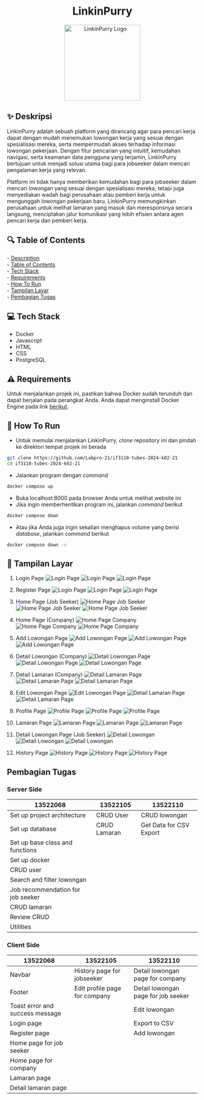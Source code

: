 <h1 align="center">
  LinkinPurry
</h1>

<p align="center">
  <img src="php/src/public/images/logo.webp" width="200" alt="LinkinPurry Logo" />
</p>


## ✨ Deskripsi
LinkinPurry adalah sebuah platform yang dirancang agar para pencari kerja dapat dengan mudah menemukan lowongan kerja yang sesuai dengan spesialisasi mereka, serta mempermudah akses terhadap informasi lowongan pekerjaan. Dengan fitur pencarian yang intuitif, kemudahan navigasi, serta keamanan data pengguna yang terjamin, LinkinPurry bertujuan untuk menjadi solusi utama bagi para jobseeker dalam mencari pengalaman kerja yang relevan.

Platform ini tidak hanya memberikan kemudahan bagi para jobseeker dalam mencari lowongan yang sesuai dengan spesialisasi mereka, tetapi juga menyediakan wadah bagi perusahaan atau pemberi kerja untuk mengunggah lowongan pekerjaan baru. LinkinPurry memungkinkan perusahaan untuk melihat lamaran yang masuk dan meresponsnya secara langsung, menciptakan jalur komunikasi yang lebih efisien antara agen pencari kerja dan pemberi kerja.

<h2 id="table-of-contents">🔍 Table of Contents</h2>
- <a href="#description">Description</a><br/>
- <a href="#table-of-contents">Table of Contents</a><br/>
- <a href="#tech-stack">Tech Stack</a><br/>
- <a href="#requirements">Requirements</a><br/>
- <a href="#how-to-run">How To Run</a><br/>
- <a href="#screenshots">Tampilan Layar</a><br/>
- <a href="#contributions">Pembagian Tugas</a><br/>

<h2 id="tech-stack">💻 Tech Stack</h2>

- Docker
- Javascript
- HTML
- CSS
- PostgreSQL

<h2 id="requirements">⚠️ Requirements</h2>

Untuk menjalankan projek ini, pastikan bahwa Docker sudah terunduh dan dapat berjalan pada perangkat Anda. Anda dapat menginstall Docker Engine pada link [berikut](https://docs.docker.com/engine/install/).

<h2 id="how-to-run">🏃 How To Run</h2>

- Untuk memulai menjalankan LinkinPurry, _clone_ repository ini dan pindah ke direktori tempat projek ini berada
```bash
git clone https://github.com/Labpro-21/if3110-tubes-2024-k02-21
cd if3110-tubes-2024-k02-21
```

- Jalankan program dengan _command_
```bash
docker compose up
```

- Buka localhost:8000 pada browser Anda untuk melihat website ini
- Jika ingin memberhentikan program ini, jalankan _command_ berikut
```bash
docker compose down
```
- Atau jika Anda juga ingin sekalian menghapus volume yang berisi _database_, jalankan _command_ berikut
```bash
docker compose down -v
```

<h2 id="screenshots">📱 Tampilan Layar</h2>

1. Login Page
![Login Page](/php/src/public/images/login.png)
![Login Page](/php/src/public/images/login-mobile.png)
![Login Page](/php/src/public/images/login-lighthouse.png)

2. Register Page
![Login Page](/php/src/public/images/register.png)
![Login Page](/php/src/public/images/register-mobile.png)
![Login Page](/php/src/public/images/register-lighthouse.png)

3. Home Page (Job Seeker)
![Home Page Job Seeker](/php/src/public/images/home-job-seeker.png)
![Home Page Job Seeker](/php/src/public/images/home-jobseeker-mobile.png)
![Home Page Job Seeker](/php/src/public/images/home-jobseeker-lighthouse.png)

4. Home Page (Company)
![Home Page Company](/php/src/public/images/home-company.png)
![Home Page Company](/php/src/public/images/home-company-mobile.png)
![Home Page Company](/php/src/public/images/home-company-lighthouse.png)

5. Add Lowongan Page
![Add Lowongan Page](/php/src/public/images/add-lowongan.png)
![Add Lowongan Page](/php/src/public/images/add-job-mobile.png)
![Add Lowongan Page](/php/src/public/images/add-job-lighthouse.png)

6. Detail Lowongan (Company)
![Detail Lowongan Page](/php/src/public/images/detail-lowongan-company.png)
![Detail Lowongan Page](/php/src/public/images/detail-lowongan-mobile.png)
![Detail Lowongan Page](/php/src/public/images/detail-lowongan-lighthouse.png)

7. Detail Lamaran (Company)
![Detail Lamaran Page](/php/src/public/images/detail-lamaran.png)
![Detail Lamaran Page](/php/src/public/images/detail-lamaran-mobile.png)
![Detail Lamaran Page](/php/src/public/images/detail-lamaran-lighthouse.png)

8. Edit Lowongan Page
![Edit Lowongan Page](/php/src/public/images/edit-lowongan.png)
![Detail Lamaran Page](/php/src/public/images/edit-job-mobile.png)
![Detail Lamaran Page](/php/src/public/images/edit-job-lighthouse.png)

9. Profile Page
![Profile Page](/php/src/public/images/profile.png)
![Profile Page](/php/src/public/images/profile-mobile.png)
![Profile Page](/php/src/public/images/profile-lighthouse.png)

10. Lamaran Page
![Lamaran Page](/php/src/public/images/lamaran.png)
![Lamaran Page](/php/src/public/images/lamaran-mobile.png)
![Lamaran Page](/php/src/public/images/lamaran-lighthouse.png)

11. Detail Lowongan Page (Job Seeker)
![Detail Lowongan](/php/src/public/images/detail-lamaran-js.png)
![Detail Lowongan](/php/src/public/images/detail-lowonganjs-mobile.png)
![Detail Lowongan](/php/src/public/images/detail-lowonganjs-lighthouse.png)

12. History Page
![History Page](/php/src/public/images/history.png)
![History Page](/php/src/public/images/history-mobile.png)
![History Page](/php/src/public/images/history-lighthouse.png)

<h2 id='contributions'>Pembagian Tugas</h2>
<h3>Server Side</h3>

| 13522068                                 | 13522105    | 13522110                |
| ---------------------------------------- | ----------- | ----------------------- |
| Set up project architecture              |  CRUD User  | CRUD lowongan           |
| Set up database                          | CRUD Lamaran| Get Data for CSV Export |
| Set up base class and functions          |             |                         |
| Set up docker                            |             |                         |
| CRUD user                                |             |                         |
| Search and filter lowongan               |             |                         |
| Job recommendation for job seeker        |             |                         |
| CRUD lamaran                             |             |                         |
| Review CRUD                              |             |                         |
| Utilities                                |             |                         |

<h3>Client Side</h3>

| 13522068                                 | 13522105                     | 13522110                            |
| ---------------------------------------- | ---------------------------- | ----------------------------------- |
| Navbar                                   | History page for jobseeker   | Detail lowongan page for company    |
| Footer                                   | Edit profile page for company| Detail lowongan page for job seeker |
| Toast error and success message          |                              | Edit lowongan                       |
| Login page                               |                              | Export to CSV                       |
| Register page                            |                              | Add lowongan                        |
| Home page for job seeker                 |                              |                                     |
| Home page for company                    |                              |                                     |
| Lamaran page                             |                              |                                     |
| Detail lamaran page                      |                              |                                     |
